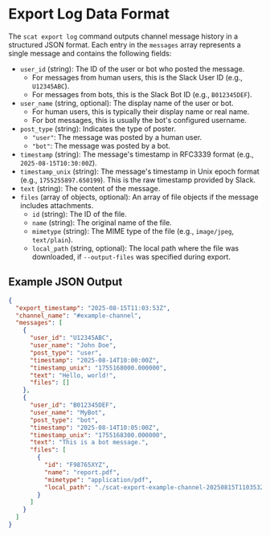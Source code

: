 # Export Log Data Format

The `scat export log` command outputs channel message history in a structured JSON format. Each entry in the `messages` array represents a single message and contains the following fields:

- `user_id` (string): The ID of the user or bot who posted the message.
  - For messages from human users, this is the Slack User ID (e.g., `U12345ABC`).
  - For messages from bots, this is the Slack Bot ID (e.g., `B012345DEF`).
- `user_name` (string, optional): The display name of the user or bot.
  - For human users, this is typically their display name or real name.
  - For bot messages, this is usually the bot's configured username.
- `post_type` (string): Indicates the type of poster.
  - `"user"`: The message was posted by a human user.
  - `"bot"`: The message was posted by a bot.
- `timestamp` (string): The message's timestamp in RFC3339 format (e.g., `2025-08-15T10:30:00Z`).
- `timestamp_unix` (string): The message's timestamp in Unix epoch format (e.g., `1755255897.650199`). This is the raw timestamp provided by Slack.
- `text` (string): The content of the message.
- `files` (array of objects, optional): An array of file objects if the message includes attachments.
  - `id` (string): The ID of the file.
  - `name` (string): The original name of the file.
  - `mimetype` (string): The MIME type of the file (e.g., `image/jpeg`, `text/plain`).
  - `local_path` (string, optional): The local path where the file was downloaded, if `--output-files` was specified during export.

## Example JSON Output

```json
{
  "export_timestamp": "2025-08-15T11:03:53Z",
  "channel_name": "#example-channel",
  "messages": [
    {
      "user_id": "U12345ABC",
      "user_name": "John Doe",
      "post_type": "user",
      "timestamp": "2025-08-14T10:00:00Z",
      "timestamp_unix": "1755168000.000000",
      "text": "Hello, world!",
      "files": []
    },
    {
      "user_id": "B012345DEF",
      "user_name": "MyBot",
      "post_type": "bot",
      "timestamp": "2025-08-14T10:05:00Z",
      "timestamp_unix": "1755168300.000000",
      "text": "This is a bot message.",
      "files": [
        {
          "id": "F98765XYZ",
          "name": "report.pdf",
          "mimetype": "application/pdf",
          "local_path": "./scat-export-example-channel-20250815T110353Z/F98765XYZ_report.pdf"
        }
      ]
    }
  ]
}
```